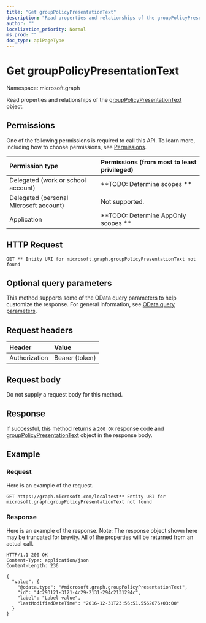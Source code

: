 ```yaml
---
title: "Get groupPolicyPresentationText"
description: "Read properties and relationships of the groupPolicyPresentationText object."
author: ""
localization_priority: Normal
ms.prod: ""
doc_type: apiPageType
---
```


# Get groupPolicyPresentationText

Namespace: microsoft.graph

Read properties and relationships of the [groupPolicyPresentationText](../resources/grouppolicypresentationtext.md) object.

## Permissions
One of the following permissions is required to call this API. To learn more, including how to choose permissions, see [Permissions](/concepts/permissions-reference.md).

|Permission type|Permissions (from most to least privileged)|
|:---|:---|
|Delegated (work or school account)|**TODO: Determine scopes **|
|Delegated (personal Microsoft account)|Not supported.|
|Application|**TODO: Determine AppOnly scopes **|

## HTTP Request
<!-- {
  "blockType": "ignored"
}
-->
``` http
GET ** Entity URI for microsoft.graph.groupPolicyPresentationText not found
```

## Optional query parameters
This method supports some of the OData query parameters to help customize the response. For general information, see [OData query parameters](/graph/query-parameters).

## Request headers
|Header|Value|
|:---|:---|
|Authorization|Bearer {token}|

## Request body
Do not supply a request body for this method.

## Response
If successful, this method returns a `200 OK` response code and [groupPolicyPresentationText](../resources/grouppolicypresentationtext.md) object in the response body.

## Example

### Request
Here is an example of the request.
<!-- {
  "blockType": "request",
  "name": "get_grouppolicypresentationtext"
}
-->
``` http
GET https://graph.microsoft.com/localtest** Entity URI for microsoft.graph.groupPolicyPresentationText not found
```

### Response
Here is an example of the response. Note: The response object shown here may be truncated for brevity. All of the properties will be returned from an actual call.
<!-- {
  "blockType": "response",
  "truncated": true,
  "@odata.type": "microsoft.graph.groupPolicyPresentationText"
}
-->
``` http
HTTP/1.1 200 OK
Content-Type: application/json
Content-Length: 236

{
  "value": {
    "@odata.type": "#microsoft.graph.groupPolicyPresentationText",
    "id": "4c293121-3121-4c29-2131-294c2131294c",
    "label": "Label value",
    "lastModifiedDateTime": "2016-12-31T23:56:51.5562076+03:00"
  }
}
```

